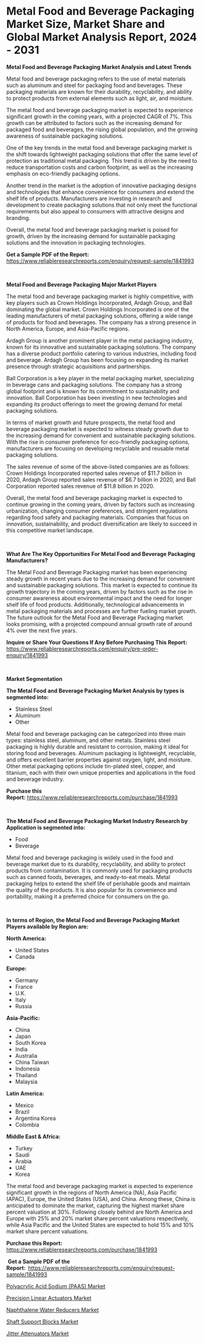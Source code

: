 <p><h1>Metal Food and Beverage Packaging Market Size, Market Share and Global Market Analysis Report, 2024 - 2031</h1></p><p><strong>Metal Food and Beverage Packaging Market Analysis and Latest Trends</strong></p>
<p><p>Metal food and beverage packaging refers to the use of metal materials such as aluminum and steel for packaging food and beverages. These packaging materials are known for their durability, recyclability, and ability to protect products from external elements such as light, air, and moisture.</p><p>The metal food and beverage packaging market is expected to experience significant growth in the coming years, with a projected CAGR of 7%. This growth can be attributed to factors such as the increasing demand for packaged food and beverages, the rising global population, and the growing awareness of sustainable packaging solutions.</p><p>One of the key trends in the metal food and beverage packaging market is the shift towards lightweight packaging solutions that offer the same level of protection as traditional metal packaging. This trend is driven by the need to reduce transportation costs and carbon footprint, as well as the increasing emphasis on eco-friendly packaging options.</p><p>Another trend in the market is the adoption of innovative packaging designs and technologies that enhance convenience for consumers and extend the shelf life of products. Manufacturers are investing in research and development to create packaging solutions that not only meet the functional requirements but also appeal to consumers with attractive designs and branding.</p><p>Overall, the metal food and beverage packaging market is poised for growth, driven by the increasing demand for sustainable packaging solutions and the innovation in packaging technologies.</p></p>
<p><strong>Get a Sample PDF of the Report:&nbsp;</strong> <a href="https://www.reliableresearchreports.com/enquiry/request-sample/1841993">https://www.reliableresearchreports.com/enquiry/request-sample/1841993</a></p>
<p>&nbsp;</p>
<p><strong>Metal Food and Beverage Packaging Major Market Players</strong></p>
<p><p>The metal food and beverage packaging market is highly competitive, with key players such as Crown Holdings Incorporated, Ardagh Group, and Ball dominating the global market. Crown Holdings Incorporated is one of the leading manufacturers of metal packaging solutions, offering a wide range of products for food and beverages. The company has a strong presence in North America, Europe, and Asia-Pacific regions.</p><p>Ardagh Group is another prominent player in the metal packaging industry, known for its innovative and sustainable packaging solutions. The company has a diverse product portfolio catering to various industries, including food and beverage. Ardagh Group has been focusing on expanding its market presence through strategic acquisitions and partnerships.</p><p>Ball Corporation is a key player in the metal packaging market, specializing in beverage cans and packaging solutions. The company has a strong global footprint and is known for its commitment to sustainability and innovation. Ball Corporation has been investing in new technologies and expanding its product offerings to meet the growing demand for metal packaging solutions.</p><p>In terms of market growth and future prospects, the metal food and beverage packaging market is expected to witness steady growth due to the increasing demand for convenient and sustainable packaging solutions. With the rise in consumer preference for eco-friendly packaging options, manufacturers are focusing on developing recyclable and reusable metal packaging solutions.</p><p>The sales revenue of some of the above-listed companies are as follows: Crown Holdings Incorporated reported sales revenue of $11.7 billion in 2020, Ardagh Group reported sales revenue of $6.7 billion in 2020, and Ball Corporation reported sales revenue of $11.8 billion in 2020.</p><p>Overall, the metal food and beverage packaging market is expected to continue growing in the coming years, driven by factors such as increasing urbanization, changing consumer preferences, and stringent regulations regarding food safety and packaging materials. Companies that focus on innovation, sustainability, and product diversification are likely to succeed in this competitive market landscape.</p></p>
<p>&nbsp;</p>
<p><strong>What Are The Key Opportunities For Metal Food and Beverage Packaging Manufacturers?</strong></p>
<p><p>The Metal Food and Beverage Packaging market has been experiencing steady growth in recent years due to the increasing demand for convenient and sustainable packaging solutions. This market is expected to continue its growth trajectory in the coming years, driven by factors such as the rise in consumer awareness about environmental impact and the need for longer shelf life of food products. Additionally, technological advancements in metal packaging materials and processes are further fueling market growth. The future outlook for the Metal Food and Beverage Packaging market looks promising, with a projected compound annual growth rate of around 4% over the next five years.</p></p>
<p><strong>Inquire or Share Your Questions If Any Before Purchasing This Report:</strong> <a href="https://www.reliableresearchreports.com/enquiry/pre-order-enquiry/1841993">https://www.reliableresearchreports.com/enquiry/pre-order-enquiry/1841993</a></p>
<p>&nbsp;</p>
<p><strong>Market Segmentation</strong></p>
<p><strong>The Metal Food and Beverage Packaging Market Analysis by types is segmented into:</strong></p>
<p><ul><li>Stainless Steel</li><li>Aluminum</li><li>Other</li></ul></p>
<p><p>Metal food and beverage packaging can be categorized into three main types: stainless steel, aluminum, and other metals. Stainless steel packaging is highly durable and resistant to corrosion, making it ideal for storing food and beverages. Aluminum packaging is lightweight, recyclable, and offers excellent barrier properties against oxygen, light, and moisture. Other metal packaging options include tin-plated steel, copper, and titanium, each with their own unique properties and applications in the food and beverage industry.</p></p>
<p><strong>Purchase this Report:&nbsp;</strong><a href="https://www.reliableresearchreports.com/purchase/1841993">https://www.reliableresearchreports.com/purchase/1841993</a></p>
<p>&nbsp;</p>
<p><strong>The Metal Food and Beverage Packaging Market Industry Research by Application is segmented into:</strong></p>
<p><ul><li>Food</li><li>Beverage</li></ul></p>
<p><p>Metal food and beverage packaging is widely used in the food and beverage market due to its durability, recyclability, and ability to protect products from contamination. It is commonly used for packaging products such as canned foods, beverages, and ready-to-eat meals. Metal packaging helps to extend the shelf life of perishable goods and maintain the quality of the products. It is also popular for its convenience and portability, making it a preferred choice for consumers on the go.</p></p>
<p>&nbsp;</p>
<p><strong>In terms of Region, the Metal Food and Beverage Packaging Market Players available by Region are:</strong></p>
<p>
    <p> <strong> North America: </strong>
        <ul>
            <li>United States</li>
            <li>Canada</li>
        </ul>
        </p> 
    <p> <strong> Europe: </strong>
        <ul>
            <li>Germany</li>
            <li>France</li>
            <li>U.K.</li>
            <li>Italy</li>
            <li>Russia</li>
        </ul>
        </p> 
    <p> <strong> Asia-Pacific: </strong>
        <ul>
            <li>China</li>
            <li>Japan</li>
            <li>South Korea</li>
            <li>India</li>
            <li>Australia</li>
            <li>China Taiwan</li>
            <li>Indonesia</li>
            <li>Thailand</li>
            <li>Malaysia</li>
        </ul>
        </p> 
    <p> <strong> Latin America: </strong>
        <ul>
            <li>Mexico</li>
            <li>Brazil</li>
            <li>Argentina Korea</li>
            <li>Colombia</li>
        </ul>
        </p> 
    <p> <strong> Middle East & Africa: </strong>
        <ul>
            <li>Turkey</li>
            <li>Saudi</li>
            <li>Arabia</li>
            <li>UAE</li>
            <li>Korea</li>
        </ul>
    </p>
    </p>
<p><p>The metal food and beverage packaging market is expected to experience significant growth in the regions of North America (NA), Asia Pacific (APAC), Europe, the United States (USA), and China. Among these, China is anticipated to dominate the market, capturing the highest market share percent valuation at 30%. Following closely behind are North America and Europe with 25% and 20% market share percent valuations respectively, while Asia Pacific and the United States are expected to hold 15% and 10% market share percent valuations.</p></p>
<p><strong>Purchase this Report: </strong><a href="https://www.reliableresearchreports.com/purchase/1841993">https://www.reliableresearchreports.com/purchase/1841993</a></p>
<p>&nbsp;<strong>Get a Sample PDF of the Report:&nbsp;&nbsp;</strong><a href="https://www.reliableresearchreports.com/enquiry/request-sample/1841993">https://www.reliableresearchreports.com/enquiry/request-sample/1841993</a></p>
<p><strong></strong></p>
<p><p><a href="https://github.com/dimitrishawkinswaynenp91rgz/Market-Research-Report-List-1/blob/main/polyacrylic-acid-sodium-paas-market.md">Polyacrylic Acid Sodium (PAAS) Market</a></p><p><a href="https://issuu.com/reportprime-2/docs/precision-linear-actuators-market-size-2030.pptx">Precision Linear Actuators Market</a></p><p><a href="https://github.com/pizolina/Market-Research-Report-List-3/blob/main/naphthalene-water-reducers-market.md">Naphthalene Water Reducers Market</a></p><p><a href="https://issuu.com/reportprime-2/docs/shaft-support-blocks-market-size-2030.pptx">Shaft Support Blocks Market</a></p><p><a href="https://github.com/danielneavesallisons03mba/Market-Research-Report-List-1/blob/main/jitter-attenuators-market.md">Jitter Attenuators Market</a></p></p>
